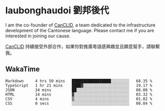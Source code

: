 # laubonghaudoi 劉邦後代

I am the co-founder of [CanCLID](https://github.com/CanCLID), a team dedicated to the infrastructure development of the Cantonese language. Please contact me if you are interested in joining our cause.

[CanCLID](https://github.com/CanCLID) 持續接受外部合作，如果你對推廣粵語感興趣並且願意幫手，請聯繫我。


## WakaTime

<!--START_SECTION:waka-->

```text
Markdown     4 hrs 50 mins   █████████████████░░░░░░░░   68.35 %
TypeScript   1 hr 21 mins    ████▓░░░░░░░░░░░░░░░░░░░░   19.17 %
JSON         34 mins         ██░░░░░░░░░░░░░░░░░░░░░░░   08.08 %
HTML         14 mins         ▓░░░░░░░░░░░░░░░░░░░░░░░░   03.32 %
CSV          4 mins          ▒░░░░░░░░░░░░░░░░░░░░░░░░   01.02 %
CSS          0 secs          ░░░░░░░░░░░░░░░░░░░░░░░░░   00.04 %
```

<!--END_SECTION:waka-->
